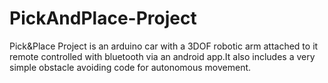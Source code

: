 # PickAndPlace-Project
Pick&amp;Place Project is an arduino car with a 3DOF robotic arm attached to it remote controlled with bluetooth via an android app.It also includes a very simple obstacle avoiding code for  autonomous movement.
